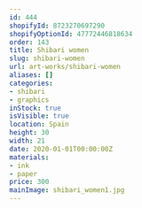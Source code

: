 ```yaml
---
id: 444
shopifyId: 8723270697290
shopifyOptionId: 47772446818634
order: 143
title: Shibari women
slug: shibari-women
url: art-works/shibari-women
aliases: []
categories:
- shibari
- graphics
inStock: true
isVisible: true
location: Spain
height: 30
width: 21
date: 2020-01-01T00:00:00Z
materials:
- ink
- paper
price: 300
mainImage: shibari_women1.jpg
---
```


